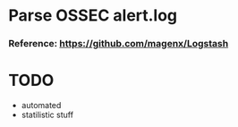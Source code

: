# Parse OSSEC alert.log

### Reference: https://github.com/magenx/Logstash

# TODO
* automated
* statilistic stuff
